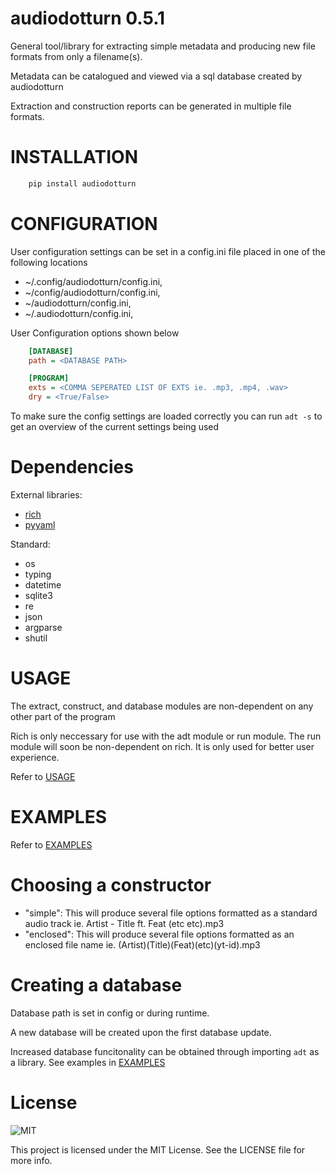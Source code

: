 audiodotturn 0.5.1
==================

General tool/library for extracting simple metadata and producing new file formats from only a filename(s).

Metadata can be catalogued and viewed via a sql database created by audiodotturn

Extraction and construction reports can be generated in multiple file formats. 

INSTALLATION
============

```sh
    pip install audiodotturn
```

CONFIGURATION
=============

User configuration settings can be set in a config.ini file placed in one of the following locations

- ~/.config/audiodotturn/config.ini,
- ~/config/audiodotturn/config.ini,
- ~/audiodotturn/config.ini,
- ~/.audiodotturn/config.ini,

User Configuration options shown below

```ini
    [DATABASE]
    path = <DATABASE PATH>

    [PROGRAM]
    exts = <COMMA SEPERATED LIST OF EXTS ie. .mp3, .mp4, .wav>
    dry = <True/False>
```

To make sure the config settings are loaded correctly you can run `adt -s` to get an overview of the current settings being used

Dependencies
============

External libraries: 

- [rich](https://github.com/Textualize/rich)
- [pyyaml](https://github.com/yaml/pyyaml)

Standard: 

- os
- typing
- datetime
- sqlite3
- re 
- json 
- argparse 
- shutil

USAGE
=====

The extract, construct, and database modules are non-dependent on any other part of the program

Rich is only neccessary for use with the adt module or run module. The run module will soon be 
non-dependent on rich. It is only used for better user experience.

Refer to [USAGE](./USAGE.md)

EXAMPLES
========

Refer to [EXAMPLES](./EXAMPLES.md)

Choosing a constructor
======================

- "simple":
    This will produce several file options formatted as a standard audio track ie. Artist - Title ft. Feat (etc etc).mp3
- "enclosed":
    This will produce several file options formatted as an enclosed file name ie. (Artist)(Title)(Feat)(etc)(yt-id).mp3

Creating a database
===================

Database path is set in config or during runtime.

A new database will be created upon the first database update.

Increased database funcitonality can be obtained through importing `adt` as a library.
See examples in [EXAMPLES](./EXAMPLES.md)

License
=======

![MIT](https://img.shields.io/badge/License-MIT-yellow.svg)

This project is licensed under the MIT License. See the LICENSE file for more info.
